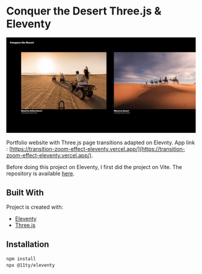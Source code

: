 # Conquer the Desert Three.js & Eleventy

![Design preview](./preview.png)

Portfolio website with Three.js page transitions adapted on Elevnty. App link : [https://transition-zoom-effect-eleventy.vercel.app/](https://transition-zoom-effect-eleventy.vercel.app/).

Before doing this project on Eleventy, I first did the project on Vite. The repository is available [here](https://github.com/killian-dv/transition-zoom-effect-threejs).

## Built With

Project is created with:

- [Eleventy](https://www.11ty.dev/)
- [Three.js](https://threejs.org/)

## Installation

```bash
npm install
npx @11ty/eleventy
```
